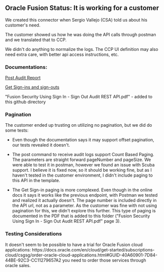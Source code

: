 <h2>Oracle Fusion Status: It is working for a customer</h2>

We created this connector when Sergio Vallejo (CSA) told us about his customer's need. 

The customer showed us how he was doing the API calls through postman and we translated that to CCP. 

We didn't do anything to normalize the logs. The CCP UI definition may also need extra care, with better api access instructions, etc. 

<h3>Documentations:</h3> 

[Post Audit Report](https://docs.oracle.com/en/cloud/saas/applications-common/24a/farca/op-fscmrestapi-fndauditrestservice-audittrail-getaudithistory-post.html)

[Get Sign-ins and sign-outs](https://docs.oracle.com/en/cloud/saas/applications-common/24a/farca/op-https-servername-oam-services-rest-access-api-v1-audit-events-get.html)

"Fusion Security Using Sign In - Sign Out Audit REST API.pdf" - added to this github directory

<h3>Pagination</h3>

The customer ended up trusting on utilizing no pagination, but we did do some tests:

* Even though the documentation says it may support offset pagination, our tests revealed it doesn't. 

* The post command to receive audit logs support Count Based Paging. The parameters are straight forward pageNumber and pageSize. 
We were able to test it in postman, however we found an issue with Scuba support.
I believe it is fixed now, so it should be working fine, but as I haven't tested in the customer environment, I didn't include paging to this API in the template.

* The Get Sign-in paging is more complexed. Even though in the online docs it says it works like the previous endpoint, with Postman we tested and realized it actually doesn't. 
The page number is included directly in the API url, not as a parameter. As the customer was fine with not using pagination for this, we didn't explore this further. 
This type of paging is documented in the PDF that is added to this folder ("Fusion Security Using Sign In - Sign Out Audit REST API.pdf" page 3).

<h3>Testing Considerations</h3>
It doesn't seem to be possible to have a trial for Oracle Fusion cloud applications: https://docs.oracle.com/en/cloud/get-started/subscriptions-cloud/csgsg/order-oracle-cloud-applications.html#GUID-40A60901-7D84-44BE-92C3-CC11279657A2 you need to order those services through oracle sales.
